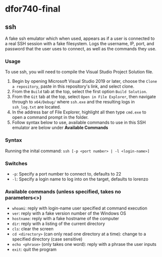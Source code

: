# dfor740-final
## ssh
A fake ssh emulator which when used, appears as if a user is connected to a real SSH session with a fake filesystem. Logs the username, IP, port, and password that the user uses to connect, as well as the commands they use.

### Usage
To use ssh, you will need to compile the Visual Studio Project Solution file. 
1. Begin by opening Microsoft Visual Studio 2019 or later, choose the ```Clone a repository```, paste in this repository's link, and select clone.
2. From the ```Build``` tab at the top, select the first option ```Build Solution```.
3. From the ```Git``` tab at the top, select ```Open in File Explorer```, then navigate through to ```x64/Debug/``` where ```ssh.exe``` and the resulting logs in ```ssh_log.txt``` are located.
4. In the address bar of File Explorer, highlight all then type ```cmd.exe``` to open a command prompt in the folder.
5. Follow syntax below to use, available commands to use in this SSH emulator are below under **Available Commands**

### Syntax
Running the inital command: ```ssh [-p <port number> | -l <login-name>]```

### Switches
- ```-p```: Specify a port number to connect to, defaults to 22
- ```-l```: Specify a login name to log into on the target, defaults to lorenzo

### Available commands (unless specified, takes no parameters<>)
- ```whoami```: reply with login-name user specified at command execution
- ```ver```: reply with a fake version number of the Windows OS
- ```hostname```: reply with a fake hostname of the computer
- ```dir```: reply with a listing of the current directory 
- ```cls```: clear the screen
- ```cd <directory>``` (can only read one directory at a time): change to a specified directory (case sensitive)
- ```echo <phrase>``` (only takes one word): reply with a phrase the user inputs
- ```exit```: quit the program
